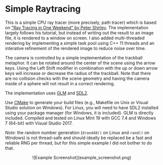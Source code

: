 # Simple Raytracing

This is a simple CPU ray tracer (more precisely, path tracer) which is based on ["Ray Tracing in One Weekend" by Peter Shirley](http://www.realtimerendering.com/raytracing/Ray%20Tracing%20in%20a%20Weekend.pdf). The implementation largely follows his tutorial, but instead of writing out the result to an image file, it is rendered to a window on screen. I also added multi-threaded rendering by implementing a simple task pool using C++ 11 threads and an interative refinement of the rendered image to reduce noise over time. 

The camera is controlled by a simple implementation of the trackball metaphor. It can be rotated around the center of the scene using the arrow keys. Using the Left Shift modifier in combination with the up or down arrow keys will increase or decrease the radius of the trackball. Note that there are no collision checks with the scene geometry and having the camera inside of a sphere will not result in a correct rendering.

The implementation uses [GLM](https://glm.g-truc.net) and [SDL2](https://www.libsdl.org/index.php).

Use [CMake](https://cmake.org/) to generate your build files (e.g., Makefile on Unix or Visual Studio solution on Windows). For Linux, you will need to have SDL2 installed using your package manager (for Windows, it is included). GLM is directly included. Compiled and tested on Linux Mint 19 with GCC 7.4 and Windows 7 (64-bit) with Visual Studio 2017.

*Note*: the random number generation (`drand48()` on Linux and `rand()` on Windows) is not thread-safe and should ideally be replaced be a fast and reliable RNG per thread, but for this simple example I did not bother to do that.

<p align="center">
![Example Screenshot](example_screenshot.png)
</p>
